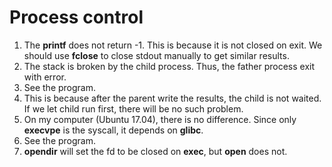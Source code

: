 # Process control
1. The **printf** does not return -1. This is because it is not closed on exit. We should use **fclose** to close stdout manually to get similar results.
2. The stack is broken by the child process. Thus, the father process exit with error.
3. See the program.
4. This is because after the parent write the results, the child is not waited. If we let child run first, there will be no such problem.
5. On my computer (Ubuntu 17.04), there is no difference. Since only **execvpe** is the syscall, it depends on **glibc**.
6. See the program.
7. **opendir** will set the fd to be closed on **exec**, but **open** does not.
